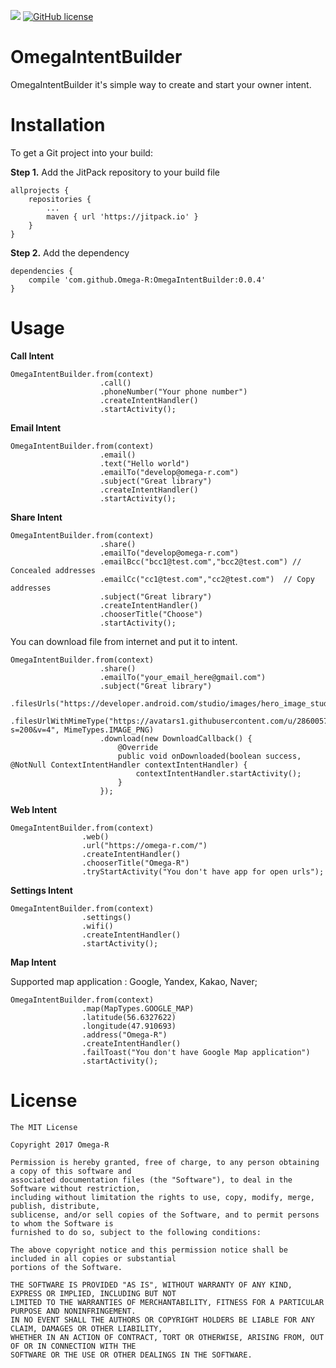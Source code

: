 [![](https://jitpack.io/v/Omega-R/OmegaIntentBuilder.svg)](https://jitpack.io/#Omega-R/OmegaIntentBuilder)
[![GitHub license](https://img.shields.io/github/license/mashape/apistatus.svg)](https://opensource.org/licenses/MIT)

# OmegaIntentBuilder
OmegaIntentBuilder it's simple way to create and start your owner intent. 

# Installation
To get a Git project into your build:

**Step 1.** Add the JitPack repository to your build file
```
allprojects {
    repositories {
        ...
        maven { url 'https://jitpack.io' }
    }
}
```
**Step 2.** Add the dependency
```
dependencies {
    compile 'com.github.Omega-R:OmegaIntentBuilder:0.0.4'
}
```
# Usage

**Call Intent**
```
OmegaIntentBuilder.from(context)
                    .call()
                    .phoneNumber("Your phone number")
                    .createIntentHandler()
                    .startActivity();
```

**Email Intent**
```
OmegaIntentBuilder.from(context)
                    .email()
                    .text("Hello world")
                    .emailTo("develop@omega-r.com")
                    .subject("Great library")
                    .createIntentHandler()
                    .startActivity();
```

**Share Intent**
```
OmegaIntentBuilder.from(context)
                    .share()
                    .emailTo("develop@omega-r.com")
                    .emailBcc("bcc1@test.com","bcc2@test.com") // Concealed addresses
                    .emailCc("cc1@test.com","cc2@test.com")  // Copy addresses
                    .subject("Great library")
                    .createIntentHandler()
                    .chooserTitle("Choose")
                    .startActivity();
```

You can download file from internet and put it to intent. 
```
OmegaIntentBuilder.from(context)
                    .share()
                    .emailTo("your_email_here@gmail.com")
                    .subject("Great library")
                    .filesUrls("https://developer.android.com/studio/images/hero_image_studio.png")
                    .filesUrlWithMimeType("https://avatars1.githubusercontent.com/u/28600571?s=200&v=4", MimeTypes.IMAGE_PNG)
                    .download(new DownloadCallback() {
                        @Override
                        public void onDownloaded(boolean success, @NotNull ContextIntentHandler contextIntentHandler) {
                            contextIntentHandler.startActivity();
                        }
                    });
```

**Web Intent**
```
OmegaIntentBuilder.from(context)
                .web()
                .url("https://omega-r.com/")
                .createIntentHandler()
                .chooserTitle("Omega-R")
                .tryStartActivity("You don't have app for open urls");
```

**Settings Intent**
```
OmegaIntentBuilder.from(context)
                .settings()
                .wifi()
                .createIntentHandler()
                .startActivity();
```

**Map Intent**

Supported map application : Google, Yandex, Kakao, Naver;
```
OmegaIntentBuilder.from(context)
                .map(MapTypes.GOOGLE_MAP)
                .latitude(56.6327622)
                .longitude(47.910693)
                .address("Omega-R")
                .createIntentHandler()
                .failToast("You don't have Google Map application")
                .startActivity();
```


# License
```
The MIT License

Copyright 2017 Omega-R

Permission is hereby granted, free of charge, to any person obtaining a copy of this software and 
associated documentation files (the "Software"), to deal in the Software without restriction, 
including without limitation the rights to use, copy, modify, merge, publish, distribute, 
sublicense, and/or sell copies of the Software, and to permit persons to whom the Software is 
furnished to do so, subject to the following conditions:

The above copyright notice and this permission notice shall be included in all copies or substantial
portions of the Software.

THE SOFTWARE IS PROVIDED "AS IS", WITHOUT WARRANTY OF ANY KIND, EXPRESS OR IMPLIED, INCLUDING BUT NOT 
LIMITED TO THE WARRANTIES OF MERCHANTABILITY, FITNESS FOR A PARTICULAR PURPOSE AND NONINFRINGEMENT. 
IN NO EVENT SHALL THE AUTHORS OR COPYRIGHT HOLDERS BE LIABLE FOR ANY CLAIM, DAMAGES OR OTHER LIABILITY, 
WHETHER IN AN ACTION OF CONTRACT, TORT OR OTHERWISE, ARISING FROM, OUT OF OR IN CONNECTION WITH THE 
SOFTWARE OR THE USE OR OTHER DEALINGS IN THE SOFTWARE.
```
